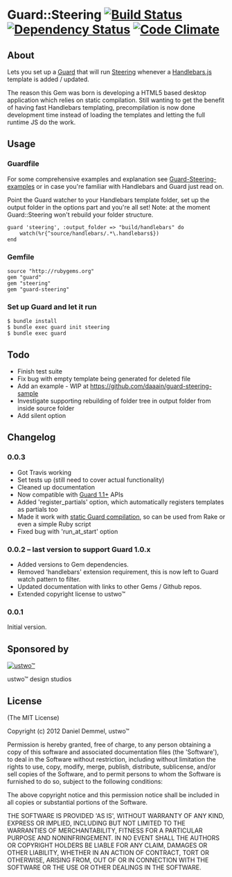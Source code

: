 # Guard::Steering [![Build Status](https://secure.travis-ci.org/daaain/guard-steering.png)](http://travis-ci.org/daaain/guard-steering) [![Dependency Status](https://gemnasium.com/daaain/guard-steering.png)](https://gemnasium.com/daaain/guard-steering) [![Code Climate](https://codeclimate.com/badge.png)](https://codeclimate.com/github/daaain/guard-steering)

## About

Lets you set up a [Guard](https://github.com/guard/guard) that will run [Steering](https://github.com/pixeltrix/steering) whenever a [Handlebars.js](https://github.com/wycats/handlebars.js) template is added / updated.

The reason this Gem was born is developing a HTML5 based desktop application which relies on static compilation. Still wanting to get the benefit of having fast Handlebars templating, precompilation is now done development time instead of loading the templates and letting the full runtime JS do the work.

## Usage

### Guardfile

For some comprehensive examples and explanation see [Guard-Steering-examples](https://github.com/daaain/guard-steering-examples) or in case you're familiar with Handlebars and Guard just read on.

Point the Guard watcher to your Handlebars template folder, set up the output folder in the options part and you're all set! Note: at the moment Guard::Steering won't rebuild your folder structure.

	guard 'steering', :output_folder => "build/handlebars" do
	 	watch(%r{^source/handlebars/.*\.handlebars$})
	end

### Gemfile

    source "http://rubygems.org"
    gem "guard"
    gem "steering"
    gem "guard-steering"

### Set up Guard and let it run

    $ bundle install
    $ bundle exec guard init steering
    $ bundle exec guard

## Todo

* Finish test suite
* Fix bug with empty template being generated for deleted file
* Add an example - WIP at https://github.com/daaain/guard-steering-sample
* Investigate supporting rebuilding of folder tree in output folder from inside source folder
* Add silent option

## Changelog

### 0.0.3
* Got Travis working
* Set tests up (still need to cover actual functionality)
* Cleaned up documentation
* Now compatible with [Guard 1.1+](https://github.com/guard/guard/wiki/Upgrade-guide-for-existing-guards-to-Guard-v1.1) APIs
* Added 'register_partials' option, which automatically registers templates as partials too
* Made it work with [static Guard compilation](https://github.com/guard/guard/wiki/Guard-Cookbook), so can be used from Rake or even a simple Ruby script
* Fixed bug with 'run_at_start' option

### 0.0.2 – last version to support Guard 1.0.x

* Added versions to Gem dependencies.
* Removed 'handlebars' extension requirement, this is now left to Guard watch pattern to filter.
* Updated documentation with links to other Gems / Github repos.
* Extended copyright license to ustwo™

### 0.0.1

Initial version.

## Sponsored by
<a href="http://ustwo.co.uk">![ustwo™](http://cache.ustwo.co.uk/wordpress/wp-content/themes/ustwo1.4/images/logo.png)</a>

ustwo™ design studios

## License

(The MIT License)

Copyright (c) 2012 Daniel Demmel, ustwo™

Permission is hereby granted, free of charge, to any person obtaining
a copy of this software and associated documentation files (the
'Software'), to deal in the Software without restriction, including
without limitation the rights to use, copy, modify, merge, publish,
distribute, sublicense, and/or sell copies of the Software, and to
permit persons to whom the Software is furnished to do so, subject to
the following conditions:

The above copyright notice and this permission notice shall be
included in all copies or substantial portions of the Software.

THE SOFTWARE IS PROVIDED 'AS IS', WITHOUT WARRANTY OF ANY KIND,
EXPRESS OR IMPLIED, INCLUDING BUT NOT LIMITED TO THE WARRANTIES OF
MERCHANTABILITY, FITNESS FOR A PARTICULAR PURPOSE AND NONINFRINGEMENT.
IN NO EVENT SHALL THE AUTHORS OR COPYRIGHT HOLDERS BE LIABLE FOR ANY
CLAIM, DAMAGES OR OTHER LIABILITY, WHETHER IN AN ACTION OF CONTRACT,
TORT OR OTHERWISE, ARISING FROM, OUT OF OR IN CONNECTION WITH THE
SOFTWARE OR THE USE OR OTHER DEALINGS IN THE SOFTWARE.